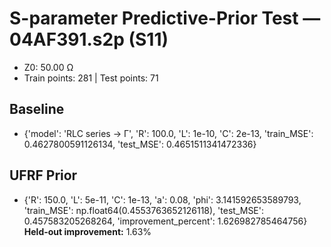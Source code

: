 # S-parameter Predictive-Prior Test — 04AF391.s2p (S11)
- Z0: 50.00 Ω
- Train points: 281  |  Test points: 71

## Baseline
- {'model': 'RLC series -> Γ', 'R': 100.0, 'L': 1e-10, 'C': 2e-13, 'train_MSE': 0.4627800591126134, 'test_MSE': 0.4651511341472336}

## UFRF Prior
- {'R': 150.0, 'L': 5e-11, 'C': 1e-13, 'a': 0.08, 'phi': 3.141592653589793, 'train_MSE': np.float64(0.4553763652126118), 'test_MSE': 0.457583205268264, 'improvement_percent': 1.626982785464756}
**Held-out improvement:** 1.63%